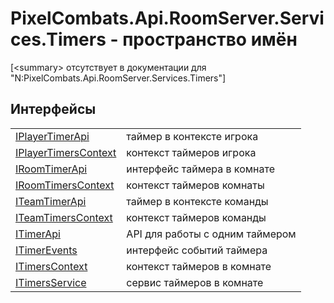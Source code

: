# PixelCombats.Api.RoomServer.Services.Timers - пространство имён


\[&lt;summary&gt; отсутствует в документации для "N:PixelCombats.Api.RoomServer.Services.Timers"\]



## Интерфейсы
<table>
<tr>
<td><a href="be784976-631b-66c5-04ab-57551c71cdcd">IPlayerTimerApi</a></td>
<td>таймер в контексте игрока</td></tr>
<tr>
<td><a href="61043bf9-8c77-51ea-8153-c22331bf9a90">IPlayerTimersContext</a></td>
<td>контекст таймеров игрока</td></tr>
<tr>
<td><a href="c2465372-84b4-a912-63bb-d91273721708">IRoomTimerApi</a></td>
<td>интерфейс таймера в комнате</td></tr>
<tr>
<td><a href="be4f698a-137f-37d7-484d-1345a622512b">IRoomTimersContext</a></td>
<td>контекст таймеров комнаты</td></tr>
<tr>
<td><a href="29225fe9-5e11-f252-f1ef-2bd2f9c7e504">ITeamTimerApi</a></td>
<td>таймер в контексте команды</td></tr>
<tr>
<td><a href="625024b7-6b57-1374-56cb-f08cc0d2a845">ITeamTimersContext</a></td>
<td>контекст таймеров команды</td></tr>
<tr>
<td><a href="04f31ee0-1099-1958-764e-858007901ce7">ITimerApi</a></td>
<td>API для работы с одним таймером</td></tr>
<tr>
<td><a href="1635cb9f-5c42-8ecc-f923-1a1fe365b666">ITimerEvents</a></td>
<td>интерфейс событий таймера</td></tr>
<tr>
<td><a href="8cea6a1a-16fa-fd79-f94b-d3b6f80dea48">ITimersContext</a></td>
<td>контекст таймеров в комнате</td></tr>
<tr>
<td><a href="bb595a2c-7d6b-78ba-2238-ee9826f20539">ITimersService</a></td>
<td>сервис таймеров в комнате</td></tr>
</table>